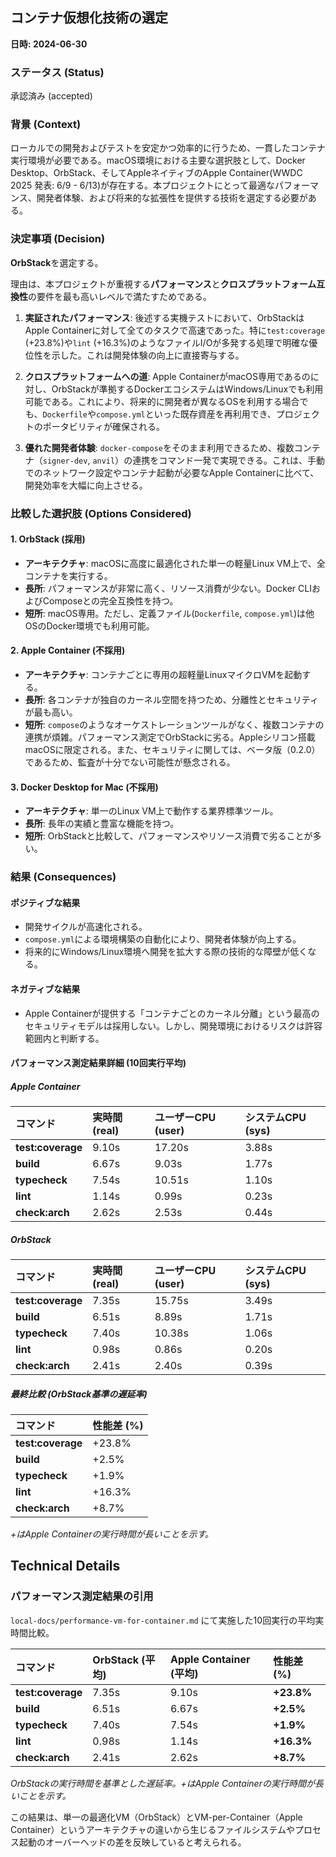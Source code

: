 ## コンテナ仮想化技術の選定

**日時: 2024-06-30**

### ステータス (Status)
承認済み (accepted)

### 背景 (Context)
ローカルでの開発およびテストを安定かつ効率的に行うため、一貫したコンテナ実行環境が必要である。macOS環境における主要な選択肢として、Docker Desktop、OrbStack、そしてAppleネイティブのApple Container(WWDC 2025 発表: 6/9 - 6/13)が存在する。本プロジェクトにとって最適なパフォーマンス、開発者体験、および将来的な拡張性を提供する技術を選定する必要がある。

### 決定事項 (Decision)
**OrbStack**を選定する。

理由は、本プロジェクトが重視する**パフォーマンス**と**クロスプラットフォーム互換性**の要件を最も高いレベルで満たすためである。

1.  **実証されたパフォーマンス**:
    後述する実機テストにおいて、OrbStackはApple Containerに対して全てのタスクで高速であった。特に`test:coverage` (+23.8%)や`lint` (+16.3%)のようなファイルI/Oが多発する処理で明確な優位性を示した。これは開発体験の向上に直接寄与する。

2.  **クロスプラットフォームへの道**:
    Apple ContainerがmacOS専用であるのに対し、OrbStackが準拠するDockerエコシステムはWindows/Linuxでも利用可能である。これにより、将来的に開発者が異なるOSを利用する場合でも、`Dockerfile`や`compose.yml`といった既存資産を再利用でき、プロジェクトのポータビリティが確保される。

3.  **優れた開発者体験**:
    `docker-compose`をそのまま利用できるため、複数コンテナ（`signer-dev`, `anvil`）の連携をコマンド一発で実現できる。これは、手動でのネットワーク設定やコンテナ起動が必要なApple Containerに比べて、開発効率を大幅に向上させる。

### 比較した選択肢 (Options Considered)

#### 1. OrbStack (採用)
- **アーキテクチャ**: macOSに高度に最適化された単一の軽量Linux VM上で、全コンテナを実行する。
- **長所**: パフォーマンスが非常に高く、リソース消費が少ない。Docker CLIおよびComposeとの完全互換性を持つ。
- **短所**: macOS専用。ただし、定義ファイル(`Dockerfile`, `compose.yml`)は他OSのDocker環境でも利用可能。

#### 2. Apple Container (不採用)
- **アーキテクチャ**: コンテナごとに専用の超軽量LinuxマイクロVMを起動する。
- **長所**: 各コンテナが独自のカーネル空間を持つため、分離性とセキュリティが最も高い。
- **短所**: `compose`のようなオーケストレーションツールがなく、複数コンテナの連携が煩雑。パフォーマンス測定でOrbStackに劣る。Appleシリコン搭載macOSに限定される。また、セキュリティに関しては、ベータ版（0.2.0）であるため、監査が十分でない可能性が懸念される。

#### 3. Docker Desktop for Mac (不採用)
- **アーキテクチャ**: 単一のLinux VM上で動作する業界標準ツール。
- **長所**: 長年の実績と豊富な機能を持つ。
- **短所**: OrbStackと比較して、パフォーマンスやリソース消費で劣ることが多い。

### 結果 (Consequences)

#### ポジティブな結果
- 開発サイクルが高速化される。
- `compose.yml`による環境構築の自動化により、開発者体験が向上する。
- 将来的にWindows/Linux環境へ開発を拡大する際の技術的な障壁が低くなる。

#### ネガティブな結果
- Apple Containerが提供する「コンテナごとのカーネル分離」という最高のセキュリティモデルは採用しない。しかし、開発環境におけるリスクは許容範囲内と判断する。

#### パフォーマンス測定結果詳細 (10回実行平均)

##### Apple Container

| コマンド | 実時間 (real) | ユーザーCPU (user) | システムCPU (sys) |
| :--- | :--- | :--- | :--- |
| **test:coverage** | 9.10s | 17.20s | 3.88s |
| **build** | 6.67s | 9.03s | 1.77s |
| **typecheck** | 7.54s | 10.51s | 1.10s |
| **lint** | 1.14s | 0.99s | 0.23s |
| **check:arch** | 2.62s | 2.53s | 0.44s |

##### OrbStack

| コマンド | 実時間 (real) | ユーザーCPU (user) | システムCPU (sys) |
| :--- | :--- | :--- | :--- |
| **test:coverage** | 7.35s | 15.75s | 3.49s |
| **build** | 6.51s | 8.89s | 1.71s |
| **typecheck** | 7.40s | 10.38s | 1.06s |
| **lint** | 0.98s | 0.86s | 0.20s |
| **check:arch** | 2.41s | 2.40s | 0.39s |

##### 最終比較 (OrbStack基準の遅延率)

| コマンド | 性能差 (%) |
| :--- | :--- |
| **test:coverage** | +23.8% |
| **build** | +2.5% |
| **typecheck** | +1.9% |
| **lint** | +16.3% |
| **check:arch** | +8.7% |

*+はApple Containerの実行時間が長いことを示す。*

## Technical Details

### パフォーマンス測定結果の引用

`local-docs/performance-vm-for-container.md` にて実施した10回実行の平均実時間比較。

| コマンド | OrbStack (平均) | Apple Container (平均) | 性能差 (%) |
| :--- | :--- | :--- | :--- |
| **test:coverage** | 7.35s | 9.10s | **+23.8%** |
| **build** | 6.51s | 6.67s | **+2.5%** |
| **typecheck** | 7.40s | 7.54s | **+1.9%** |
| **lint** | 0.98s | 1.14s | **+16.3%** |
| **check:arch** | 2.41s | 2.62s | **+8.7%** |

*OrbStackの実行時間を基準とした遅延率。+はApple Containerの実行時間が長いことを示す。*

この結果は、単一の最適化VM（OrbStack）とVM-per-Container（Apple Container）というアーキテクチャの違いから生じるファイルシステムやプロセス起動のオーバーヘッドの差を反映していると考えられる。
